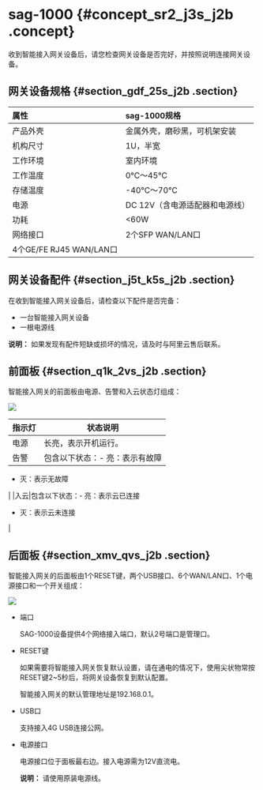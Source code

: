 # sag-1000 {#concept_sr2_j3s_j2b .concept}

收到智能接入网关设备后，请您检查网关设备是否完好，并按照说明连接网关设备。

## 网关设备规格 {#section_gdf_25s_j2b .section}

|属性|sag-1000规格|
|:-|:---------|
|产品外壳|金属外壳，磨砂黑，可机架安装|
|机构尺寸|1U，半宽|
|工作环境|室内环境|
|工作温度|0℃～45℃|
|存储温度|-40℃～70℃|
|电源|DC 12V（含电源适配器和电源线）|
|功耗|<60W|
|网络接口|2个SFP WAN/LAN口|
|4个GE/FE RJ45 WAN/LAN口|

## 网关设备配件 {#section_j5t_k5s_j2b .section}

在收到智能接入网关设备后，请检查以下配件是否完备：

-   一台智能接入网关设备
-   一根电源线

**说明：** 如果发现有配件短缺或损坏的情况，请及时与阿里云售后联系。

## 前面板 {#section_q1k_2vs_j2b .section}

智能接入网关的前面板由电源、告警和入云状态灯组成：

![](http://static-aliyun-doc.oss-cn-hangzhou.aliyuncs.com/assets/img/23497/154055860613718_zh-CN.png)

|指示灯|状态说明|
|---|----|
|电源|长亮，表示开机运行。|
|告警|包含以下状态：-   亮：表示有故障
-   灭：表示无故障

|
|入云|包含以下状态：-   亮：表示云已连接
-   灭：表示云未连接

|

## 后面板 {#section_xmv_qvs_j2b .section}

智能接入网关的后面板由1个RESET键，两个USB接口、6个WAN/LAN口、1个电源接口和一个开关组成：

![](http://static-aliyun-doc.oss-cn-hangzhou.aliyuncs.com/assets/img/23497/154055860613719_zh-CN.png)

-   端口

    SAG-1000设备提供4个网络接入端口，默认2号端口是管理口。

-   RESET键

    如果需要将智能接入网关恢复默认设置，请在通电的情况下，使用尖状物常按RESET键2~5秒后，将网关设备恢复到默认配置。

    智能接入网关的默认管理地址是192.168.0.1。

-   USB口

    支持接入4G USB连接公网。

-   电源接口

    电源接口位于面板最右边。接入电源需为12V直流电。

    **说明：** 请使用原装电源线。


